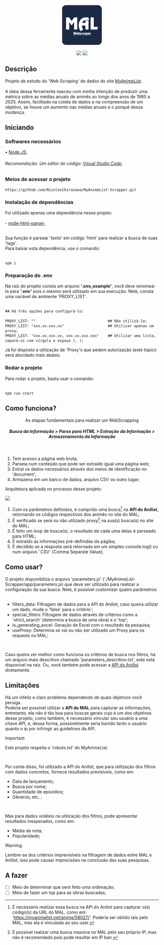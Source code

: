 <h2 align=center>
  <img align=center src="https://raw.githubusercontent.com/NicolasChirazawa/MyAnimeList-Scrapper/refs/heads/main/imagens/logo.png" style="width: 130px">  
</h2>

<div align=center>
  <img src="https://img.shields.io/static/v1?label=%20&labelColor=fffdaf&message=Javascript&color=grey&style=for-the-badge&logo=javascript&logoColor=black"/>
  <img src="https://img.shields.io/static/v1?label=%20&labelColor=d1ffbd&message=Node.JS&color=grey&style=for-the-badge&logo=node.js&logoColor=black"/>
</div>

<h2 name="descricao">Descrição</h2>
Projeto de estudo do 'Web Scraping' de dados do site <a href="https://myanimelist.net/">MyAnimeList</a>. <br> <br>
A ideia dessa ferramenta nasceu com minha intenção de produzir uma métrica sobre as médias anuais de animês ao longo dos anos de 1980 a 2025. Assim, facilitado 
na coleta de dados e na compreensão de um objetivo, se houve um aumento nas médias anuais e o porquê dessa mudança.

<h2 name="inicializar">Iniciando</h2>

<h3>Softwares necessários</h3>

• <a href="https://nodejs.org/dist/v22.14.0/node-v22.14.0-x64.msi">Node.JS</a>;
<h6>Recomendação: Um editor de código: <a href="https://code.visualstudio.com/sha/download?build=stable&os=win32-x64-user">Visual Studio Code</a>; </h6>

<h3>Meios de acessar o projeto</h3>

```
https://github.com/NicolasChirazawa/MyAnimeList-Scrapper.git
```

<h3>Instalação de dependências</h3>
Foi utilizado apenas uma dependência nesse projeto: <br> <br>
- <a href="https://www.npmjs.com/package/node-html-parser">node-html-parser</a>; <br> <br>

Sua função é parsear 'texto' em código 'html' para realizar a busca de suas 'tags'. <br>
Para baixar esta dependência, use o comando: <br> <br>

```
npm i
```

<h3>Preparação do .env</h3>
Na raiz do projeto consta um arquivo <strong>'.env_example'</strong>, você deve renomeá-lo para <strong>'.env'</strong> pois o mesmo será utilizado em sua execução.
Nele, consta uma variável de ambiente 'PROXY_LIST'. <br> <br>

```env
## Há três opções para configurá-lo:

PROXY_LIST: ""                                 ## Não utilizá-lo;
PROXY_LIST: "xxx.xx.xxx.xx"                    ## Utilizar apenas um proxy;
PROXY_LIST: "xxx.xx.xxx.xx, xxx.xx.xxx.xxx"    ## Utilizar uma lista, separe-os com vírgula e espaço (, );
```

Já foi disposto a utilização de 'Proxy's que pedem autorização (este tópico será abordado mais abaixo.

<h3>Rodar o projeto</h3>
Para rodar o projeto, basta usar o comando: <br> <br>

```
npm run start
```

<h2 name="inicializar">Como funciona?</h2>
<span align="center">
  <p>As etapas fundamentais para realizar um WebScrapping</p>
  <h5>Busca da Informação > Parse para HTML > Extração da Informação > Armazenamento da Informação</h5>
</span>
<br>

1. Tem acesso a página web bruta;
2. Parseia num conteúdo que pode ser extraído igual uma página web;
3. Extraí os dados necessários através dos meios de identificação no 'document';
4. Armazena em um banco de dados, arquivo CSV ou outro lugar;

<p>Arquitetura aplicada no processo desse projeto:</p>

<img src="https://raw.githubusercontent.com/NicolasChirazawa/MyAnimeList-Scrapper/refs/heads/main/imagens/l%C3%B3gica_funcionamento.png">

1. Com os parâmetros definidos, é cumprido uma busca[^1] na <strong>API do Anilist</strong>, retornando os códigos respectivos dos
animês no site do MAL; <br>
2. É verificado se será ou não utilizado proxy[^2] na sua(s) busca(s) no site do MAL;
3. É feito um loop de busca(s), o resultado de cada uma delas é parseado para HTML;
4. É extraido as informações pré-definidas da págiba;
5. É decidido se a resposta será retornada em um simples console.log() ou num
arquivo '.CSV' (Comma Separate Value); <br>

<h2 name="inicializar">Como usar?</h2>
O projeto disponibiliza o arquivo 'parameters.js' ('./MyAnimeList-Scrapper/app/parameters.js) que deve ser utilizado
para realizar a configuração da sua busca. Nele, é possível customizar quatro parâmetros: <br> <br>

- filters_data: Filtragem de dados para a API do Anilist, caso queira utilizar um dado, mude o 'false' para o critério';
- special_filters: Filtragem de dados através de critérios como a 'strict_search' (determina a busca de uma obra) e o 'top';
- Is_generating_excel: Geração de Excel com o resultado da pesquisa;
- useProxy: Determina se vai ou não ser utilizado um Proxy para os requests no MAL;
<br>

Caso queira ver melhor como funciona os critérios de busca nos filtros, há um arquivo mais descritivo chamado
'parameters_descrition.txt', este está disponível na raiz. Ou, você também pode acessar a
<a href="https://docs.anilist.co/guide/graphql/">API do Anilist</a> diretamente.

<h2 name="inicializar">Limitações</h2>
Há um infeliz e claro problema dependendo de quais objetivos você persiga. <br>
Poderia ser possível utilizar a <strong>API do MAL</strong> para capturar as informações, entretanto, ela não é tão boa para buscas gerais
cujo é um dos objetivos desse projeto, como também, é necessário vincular seu usuário a uma chave API, e, dessa forma, possívelmente 
seria banido tanto o usuário quanto o ip por infringir as guidelines da API. 

<br>

> [!IMPORTANT]
> Este projeto respeita o 'robots.txt' do MyAnimeList.

<br>

Por conta disso, foi utilizado a API do Anilist, que para utilização dos filtros com dados concretos, fornece resultados previsíveis, como em:
- Data de lançamento;
- Busca por nome;
- Quantidade de episódios;
- Gêneros;
etc...
<br>

Mas para dados voláteis na utilização dos filtros, pode apresentar resultados inesperados, como em:
- Média de nota;
- Popularidade;

> [!WARNING]
> Lembre-se dos critérios imprevisíveis na filtragem de dados entre MAL e Anilist, isso pode causar imprecisões na
> conclusão das suas pesquisas.

<h2 name="inicializar">A fazer</h2>

- [ ] Meio de determinar que será feito uma ordenação;
- [ ] Meio de fazer um top para as obras buscadas;

[^1]: É necessário realizar essa busca na API do Anilist para capturar o(s) código(s) da URL do MAL, como em: 'https://myanimelist.net/anime/59027/'. Poderia ser obtido tais pelo MAL, mas ela é vinculada ao seu user.
[^2]:É possível realizar uma busca massiva no MAL pelo seu próprio IP, mas não é recomendado pois pode resultar em IP ban.
